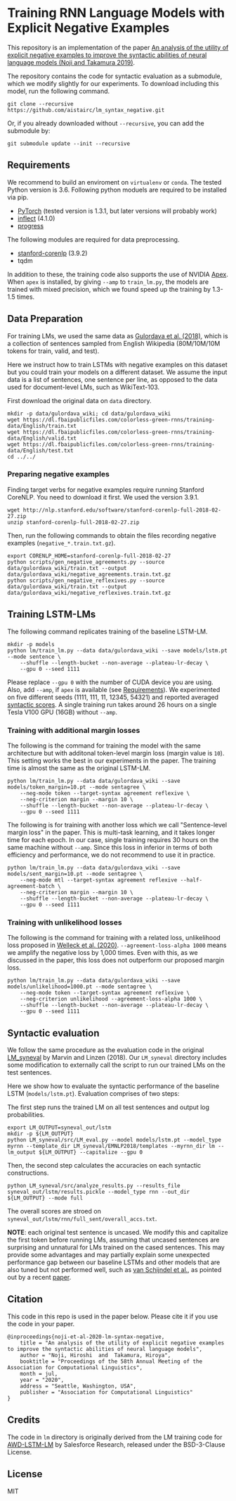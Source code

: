 # Training RNN Language Models with Explicit Negative Examples

This repository is an implementation of the paper [An analysis of the utility of explicit negative examples to improve the syntactic abilities of neural language models (Noji and Takamura 2019)](https://arxiv.org/abs/2004.02451).

The repository contains the code for syntactic evaluation as a submodule, which we modify slightly for our experiments.
To download including this model, run the following command.
```
git clone --recursive https://github.com/aistairc/lm_syntax_negative.git
```

Or, if you already downloaded without `--recursive`, you can add the submodule by:
```
git submodule update --init --recursive
```

## Requirements

We recommend to build an enviroment on `virtualenv` or `conda`.
The tested Python version is 3.6. Following python moduels are required to be installed via pip.

- [PyTorch](https://pytorch.org) (tested version is 1.3.1, but later versions will probably work)
- [inflect](https://pypi.org/project/inflect/) (4.1.0)
- [progress](https://pypi.org/project/progress/)

The following modules are required for data preprocessing.
- [stanford-corenlp](https://pypi.org/project/stanford-corenlp/) (3.9.2)
- tqdm

In addition to these, the training code also supports the use of NVIDIA [Apex](https://github.com/NVIDIA/apex). When `apex` is installed, by giving `--amp` to `train_lm.py`, the models are trained with mixed precision, which we found speed up the training by 1.3-1.5 times.

## Data Preparation

For training LMs, we used the same data as [Gulordava et al. (2018)](https://github.com/facebookresearch/colorlessgreenRNNs), which is a collection of sentences sampled from English Wikipedia (80M/10M/10M tokens for train, valid, and test).

Here we instruct how to train LSTMs with negative examples on this dataset but you could train your models on a different dataset.
We assume the input data is a list of sentences, one sentence per line, as opposed to the data used for document-level LMs, such as WikiText-103.

First download the original data on `data` directory.
```
mkdir -p data/gulordava_wiki; cd data/gulordava_wiki
wget https://dl.fbaipublicfiles.com/colorless-green-rnns/training-data/English/train.txt
wget https://dl.fbaipublicfiles.com/colorless-green-rnns/training-data/English/valid.txt
wget https://dl.fbaipublicfiles.com/colorless-green-rnns/training-data/English/test.txt
cd ../../
```

### Preparing negative examples

Finding target verbs for negative examples require running Stanford CoreNLP. You need to download it first. We used the version 3.9.1.
```
wget http://nlp.stanford.edu/software/stanford-corenlp-full-2018-02-27.zip
unzip stanford-corenlp-full-2018-02-27.zip
```

Then, run the following commands to obtain the files recording negative examples (`negative_*.train.txt.gz`).

```
export CORENLP_HOME=stanford-corenlp-full-2018-02-27
python scripts/gen_negative_agreements.py --source data/gulordava_wiki/train.txt --output data/gulordava_wiki/negative_agreements.train.txt.gz
python scripts/gen_negative_reflexives.py --source data/gulordava_wiki/train.txt --output data/gulordava_wiki/negative_reflexives.train.txt.gz
```

## Training LSTM-LMs

The following command replicates training of the baseline LSTM-LM.
```
mkdir -p models
python lm/train_lm.py --data data/gulordava_wiki --save models/lstm.pt --mode sentence \
    --shuffle --length-bucket --non-average --plateau-lr-decay \
    --gpu 0 --seed 1111
```
Please replace `--gpu 0` with the number of CUDA device you are using. Also, add `--amp`, if `apex` is available (see [Requirements](#requirements)).
We experimented on five different seeds (1111, 111, 11, 12345, 54321) and reported averaged [syntactic scores](#syntactic_evaluation).
A single training run takes around 26 hours on a single Tesla V100 GPU (16GB) without `--amp`.

### Training with additional margin losses

The following is the command for training the model with the same architecture but with additonal token-level margin loss (margin value is `10`).
This setting works the best in our experiments in the paper.
The training time is almost the same as the original LSTM-LM.
```
python lm/train_lm.py --data data/gulordava_wiki --save models/token_margin=10.pt --mode sentagree \
    --neg-mode token --target-syntax agreement reflexive \
    --neg-criterion margin --margin 10 \
    --shuffle --length-bucket --non-average --plateau-lr-decay \
    --gpu 0 --seed 1111
```

The following is for training with another loss which we call "Sentence-level margin loss" in the paper.
This is multi-task learning, and it takes longer time for each epoch.
In our case, single training requires 30 hours on the same machine without `--amp`.
Since this loss in inferior in terms of both efficiency and performance, we do not recommend to use it in practice.
```
python lm/train_lm.py --data data/gulordava_wiki --save models/sent_margin=10.pt --mode sentagree \
    --neg-mode mtl --target-syntax agreement reflexive --half-agreement-batch \
    --neg-criterion margin --margin 10 \
    --shuffle --length-bucket --non-average --plateau-lr-decay \
    --gpu 0 --seed 1111
```

### Training with unlikelihood losses

The following is the command for training with a related loss, unlikelihood loss proposed in [Welleck et al. (2020)](https://openreview.net/forum?id=SJeYe0NtvH).
`--agreement-loss-alpha 1000` means we amplify the negative loss by 1,000 times.
Even with this, as we discussed in the paper, this loss does not outperform our proposed margin loss.
```
python lm/train_lm.py --data data/gulordava_wiki --save models/unlikelihood=1000.pt --mode sentagree \
    --neg-mode token --target-syntax agreement reflexive \
    --neg-criterion unlikelihood --agreement-loss-alpha 1000 \
    --shuffle --length-bucket --non-average --plateau-lr-decay \
    --gpu 0 --seed 1111
```

## Syntactic evaluation

We follow the same procedure as the evaluation code in the original [LM_syneval](https://github.com/BeckyMarvin/LM_syneval) by Marvin and Linzen (2018).
Our `LM_syneval` directory includes some modification to externally call the script to run our trained LMs on the test sentences.

Here we show how to evaluate the syntactic performance of the baseline LSTM (`models/lstm.pt`).
Evaluation comprises of two steps:

The first step runs the trained LM on all test sentences and output log probabilities.
```
export LM_OUTPUT=syneval_out/lstm
mkdir -p ${LM_OUTPUT}
python LM_syneval/src/LM_eval.py --model models/lstm.pt --model_type myrnn --template_dir LM_syneval/EMNLP2018/templates --myrnn_dir lm --lm_output ${LM_OUTPUT} --capitalize --gpu 0
```

Then, the second step calculates the accuracies on each syntactic constructions.
```
python LM_syneval/src/analyze_results.py --results_file syneval_out/lstm/results.pickle --model_type rnn --out_dir ${LM_OUTPUT} --mode full
```
The overall scores are stroed on `syneval_out/lstm/rnn/full_sent/overall_accs.txt`.

**NOTE**: each original test sentence is uncased.
We modify this and capitalize the first token before running LMs, assuming that uncased sentences are surprising and unnatural for LMs trained on the cased sentences.
This may provide some advantages and may partially explain some unexpected performance gap between our baseline LSTMs and other models that are also tuned but not performed well, such as [van Schijndel et al.](https://www.aclweb.org/anthology/D19-1592/), as pointed out by a recent [paper](https://arxiv.org/abs/2005.00187).

## Citation

This code in this repo is used in the paper below. Please cite it if you use the code in your paper.

```
@inproceedings{noji-et-al-2020-lm-syntax-negative,
    title = "An analysis of the utility of explicit negative examples to improve the syntactic abilities of neural language models",
    author = "Noji, Hiroshi  and  Takamura, Hiroya",
    booktitle = "Proceedings of the 58th Annual Meeting of the Association for Computational Linguistics",
    month = jul,
    year = "2020",
    address = "Seattle, Washington, USA",
    publisher = "Association for Computational Linguistics"
}

```

## Credits

The code in `lm` directory is originally derived from the LM training code for [AWD-LSTM-LM](https://github.com/salesforce/awd-lstm-lm) by Salesforce Research, released under the BSD-3-Clause License.

## License

MIT
